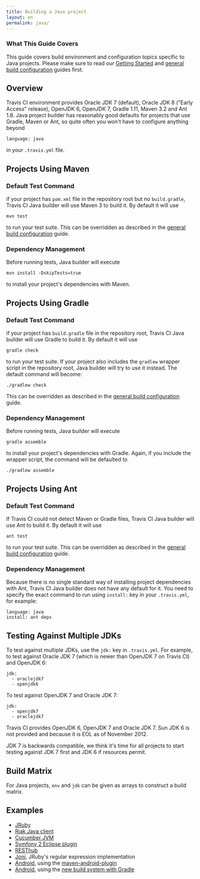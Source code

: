 ```yaml
---
title: Building a Java project
layout: en
permalink: java/
---
```


### What This Guide Covers

This guide covers build environment and configuration topics specific to Java projects. Please make sure to read our [Getting Started](/user/getting-started/) and [general build configuration](/user/build-configuration/) guides first.

## Overview

Travis CI environment provides Oracle JDK 7 (default), Oracle JDK 8 ("Early Access" release), OpenJDK 6, OpenJDK 7, Gradle 1.11, Maven 3.2 and Ant 1.8. Java project builder has reasonably good defaults for projects that use Gradle, Maven or Ant, so quite often you won't have to configure anything beyond

    language: java

in your `.travis.yml` file.

## Projects Using Maven

### Default Test Command

if your project has `pom.xml` file in the repository root but no `build.gradle`, Travis CI Java builder will use Maven 3 to build it. By default it will use

    mvn test

to run your test suite. This can be overridden as described in the [general build configuration](/user/build-configuration/) guide.

### Dependency Management

Before running tests, Java builder will execute

    mvn install -DskipTests=true

to install your project's dependencies with Maven.

## Projects Using Gradle

### Default Test Command

if your project has `build.gradle` file in the repository root, Travis CI Java builder will use Gradle to build it. By default it will use

    gradle check

to run your test suite. If your project also includes the `gradlew` wrapper script in the repository root, Java builder will try to use it instead. The default command will become:

    ./gradlew check

This can be overridden as described in the [general build configuration](/user/build-configuration/) guide.

### Dependency Management

Before running tests, Java builder will execute

    gradle assemble


to install your project's dependencies with Gradle. Again, if you include the wrapper script, the command will be defaulted to

    ./gradlew assemble


## Projects Using Ant

### Default Test Command

If Travis CI could not detect Maven or Gradle files, Travis CI Java builder will use Ant to build it. By default it will use

    ant test

to run your test suite. This can be overridden as described in the [general build configuration](/user/build-configuration/) guide.

### Dependency Management

Because there is no single standard way of installing project dependencies with Ant, Travis CI Java builder does not have any default for it. You need to specify the exact command to run using `install:` key in your `.travis.yml`, for example:

    language: java
    install: ant deps


## Testing Against Multiple JDKs

To test against multiple JDKs, use the `jdk:` key in `.travis.yml`. For example, to test against Oracle JDK 7 (which is newer than OpenJDK 7 on Travis CI) and OpenJDK 6:

    jdk:
      - oraclejdk7
      - openjdk6

To test against OpenJDK 7 and Oracle JDK 7:

    jdk:
      - openjdk7
      - oraclejdk7

Travis CI provides OpenJDK 6, OpenJDK 7 and Oracle JDK 7. Sun JDK 6 is not provided and because it is EOL as of November 2012.

JDK 7 is backwards compatible, we think it's time for all projects to start testing against JDK 7 first and JDK 6 if resources permit.

## Build Matrix

For Java projects, `env` and `jdk` can be given as arrays
to construct a build matrix.

## Examples

* [JRuby](https://github.com/jruby/jruby/blob/master/.travis.yml)
* [Riak Java client](https://github.com/basho/riak-java-client/blob/master/.travis.yml)
* [Cucumber JVM](https://github.com/cucumber/cucumber-jvm/blob/master/.travis.yml)
* [Symfony 2 Eclipse plugin](https://github.com/pulse00/Symfony-2-Eclipse-Plugin/blob/master/.travis.yml)
* [RESThub](https://github.com/resthub/resthub-spring-stack/blob/master/.travis.yml)
* [Joni](https://github.com/jruby/joni/blob/master/.travis.yml), JRuby's regular expression implementation
* [Android](https://github.com/leviwilson/android-travis-ci-example/blob/master/.travis.yml), using the [maven-android-plugin](http://code.google.com/p/maven-android-plugin/)
* [Android](http://blog.crowdint.com/2013/05/24/android-builds-on-travis-ci-with-gradle.html), using the [new build system with Gradle](http://tools.android.com/tech-docs/new-build-system)
